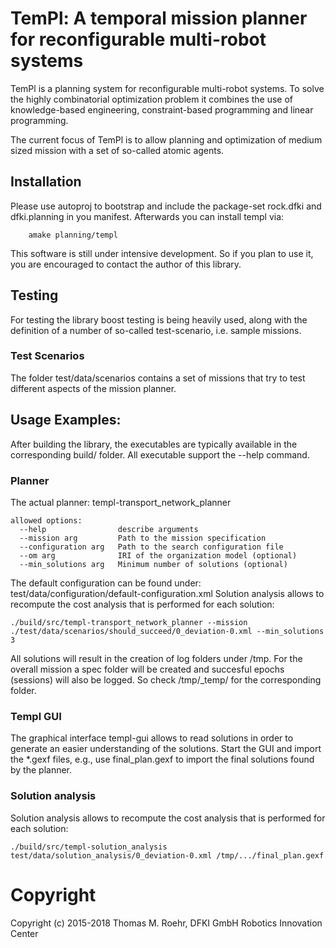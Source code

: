 # TemPl: A temporal mission planner for reconfigurable multi-robot systems

TemPl is a planning system for reconfigurable multi-robot systems.
To solve the highly combinatorial optimization problem it combines the 
use of knowledge-based engineering, constraint-based programming and linear
programming.

The current focus of TemPl is to allow planning and optimization of medium sized mission with a
set of so-called atomic agents.

## Installation
Please use autoproj to bootstrap and include the package-set rock.dfki and
dfki.planning in you manifest.
Afterwards you can install templ via:
```
    amake planning/templ
```

This software is still under intensive development. So if you plan to use it,
you are encouraged to contact the author of this library.


## Testing
For testing the library boost testing is being heavily used, along with the
definition of a number of so-called test-scenario, i.e. sample missions.

### Test Scenarios

The folder test/data/scenarios contains a set of missions that try to test
different aspects of the mission planner.

## Usage Examples:
After building the library, the executables are typically available in the
corresponding build/ folder.
All executable support the --help command.

### Planner ###
The actual planner:
templ-transport_network_planner

```
allowed options:
  --help                describe arguments
  --mission arg         Path to the mission specification
  --configuration arg   Path to the search configuration file
  --om arg              IRI of the organization model (optional)
  --min_solutions arg   Minimum number of solutions (optional)
```

The default configuration can be found under: test/data/configuration/default-configuration.xml
Solution analysis allows to recompute the cost analysis that is performed for
each solution: 

```
./build/src/templ-transport_network_planner --mission ./test/data/scenarios/should_succeed/0_deviation-0.xml --min_solutions 3
```

All solutions will result in the creation of log folders under /tmp. For the
overall mission a spec folder will be created and succesful epochs (sessions) will also be logged.
So check /tmp/<current-time-date>_temp/ for the corresponding folder.

### Templ GUI ###
The graphical interface templ-gui allows to read solutions in order to generate
an easier understanding of the solutions. 
Start the GUI and import the *.gexf files, e.g., use final_plan.gexf to import
the final solutions found by the planner.

### Solution analysis ###
Solution analysis allows to recompute the cost analysis that is performed for
each solution:
```
./build/src/templ-solution_analysis test/data/solution_analysis/0_deviation-0.xml /tmp/.../final_plan.gexf
```

# Copyright

Copyright (c) 2015-2018 Thomas M. Roehr, DFKI GmbH Robotics Innovation Center
